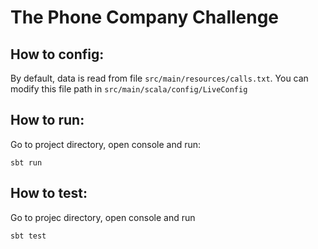 # The Phone Company Challenge

## How to config:
By default, data is read from file ```src/main/resources/calls.txt```. 
You can modify this file path in ```src/main/scala/config/LiveConfig``` 

## How to run:
Go to project directory, open console and run:
```
sbt run
```

## How to test:
Go to projec directory, open console and run
```
sbt test
```